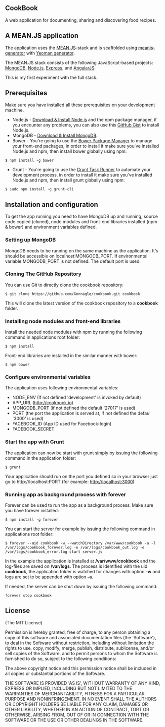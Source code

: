 ## CookBook

A web application for documenting, sharing and discovering food recipes.


## A MEAN.JS application

The application uses the [MEAN.JS](http://meanjs.org/)-stack and is scaffolded using [meanjs-generator](http://meanjs.org/generator.html) with [Yeoman generator](http://yeoman.io/index.html).

The MEAN.JS stack consists of the following JavaScript-based projects: [MongoDB](http://www.mongodb.org/), [Node.js](http://www.nodejs.org/), [Express](http://expressjs.com/), and [AngularJS](http://angularjs.org/).

This is my first experiment with the full stack.

## Prerequisites

Make sure you have installed all these prerequisites on your development machine.
* Node.js - [Download & Install Node.js](http://www.nodejs.org/download/) and the npm package manager, if you encounter any problems, you can also use this [GitHub Gist](https://gist.github.com/isaacs/579814) to install Node.js.
* MongoDB - [Download & Install MongoDB](http://www.mongodb.org/downloads).
* Bower - You're going to use the [Bower Package Manager](http://bower.io/) to manage your front-end packages, in order to install it make sure you've installed Node.js and npm, then install bower globally using npm:

```
$ npm install -g bower
```

* Grunt - You're going to use the [Grunt Task Runner](http://gruntjs.com/) to automate your development process, in order to install it make sure you've installed Node.js and npm, then install grunt globally using npm:

```
$ sudo npm install -g grunt-cli
```

## Installation and configuration

To get the app running you need to have MongoDB up and running, source code copied (cloned), node modules and front-end libraries installed (npm & bower) and environment variables defined.

### Setting up MongoDB

MongoDB needs to be running on the same machine as the application. It's should be accessible on localhost:MONGODB_PORT. If environmental variable MONGODB_PORT is not defined. The default port  is used.

### Cloning The GitHub Repository
You can use Git to directly clone the cookbook repository:
```
$ git clone https://github.com/Gonnagle/cookbook.git cookbook
```
This will clone the latest version of the cookbook repository to a **cookbook** folder.

### Installing node modules and front-end libraries

Install the needed node modules with npm by running the following command in applications root folder:

```
$ npm install
```

Front-end libraries are installed in the similar manner with bower:

```
$ npm bower
```

### Configure environmental variables

The application uses following environmental variables:
* NODE_ENV (If not defined 'development' is invoked by default)
* APP_URL (http://cookbook.io)
* MONGODB_PORT (if not defined the default '27017' is used)
* PORT (the port the application is served at, if not defined the defaul '3000' is used)
* FACEBOOK_ID (App ID used for Facebook-login)
* FACEBOOK_SECRET

### Start the app with Grunt

The application can now be start with grunt simply by issuing the following command in the application folder:

```
$ grunt
```

Your application should run on the port you defined so in your browser just go to http://localhost:PORT (for example: [http://localhost:3000](http://localhost:3000))

### Running app as background process with forever

Forever can be used to run the app as a background process. Make sure you have forever installed:

```
$ npm install -g forever
```

You can start the server for example by issuing the following command in applications root folder:

```
$ forever --uid cookbook -w --watchDirectory /var/www/cookbook -a -l /var/logs/cookbook_forever.log -o /var/logs/cookbook_out.log -e /var/logs/cookbook_error.log start server.js
```

In the example the application is installed at **/var/www/cookbook** and the log-files are saved on **/var/logs**. The process is identified with the uid **cookbook**, the application folder is watched for changes with option **-w** and logs are set to be appended with option **-a**.

If needed, the server can be shut down by issuing the following command:

```
forever stop cookbook
```

## License
(The MIT License)

Permission is hereby granted, free of charge, to any person obtaining
a copy of this software and associated documentation files (the
'Software'), to deal in the Software without restriction, including
without limitation the rights to use, copy, modify, merge, publish,
distribute, sublicense, and/or sell copies of the Software, and to
permit persons to whom the Software is furnished to do so, subject to
the following conditions:

The above copyright notice and this permission notice shall be
included in all copies or substantial portions of the Software.

THE SOFTWARE IS PROVIDED 'AS IS', WITHOUT WARRANTY OF ANY KIND,
EXPRESS OR IMPLIED, INCLUDING BUT NOT LIMITED TO THE WARRANTIES OF
MERCHANTABILITY, FITNESS FOR A PARTICULAR PURPOSE AND NONINFRINGEMENT.
IN NO EVENT SHALL THE AUTHORS OR COPYRIGHT HOLDERS BE LIABLE FOR ANY
CLAIM, DAMAGES OR OTHER LIABILITY, WHETHER IN AN ACTION OF CONTRACT,
TORT OR OTHERWISE, ARISING FROM, OUT OF OR IN CONNECTION WITH THE
SOFTWARE OR THE USE OR OTHER DEALINGS IN THE SOFTWARE.